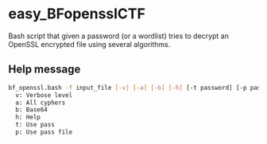 # easy_BFopensslCTF

Bash script that given a password (or a wordlist) tries to decrypt an OpenSSL encrypted file using several algorithms.

## Help message
```bash
bf_openssl.bash -f input_file [-v] [-a] [-b] [-h] [-t password] [-p pass_file]
  v: Verbose level
  a: All cyphers
  b: Base64
  h: Help
  t: Use pass
  p: Use pass file
```

